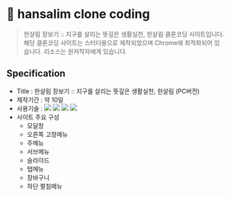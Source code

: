 # 🍑 hansalim clone coding

> 한살림 장보기 :: 지구를 살리는 뜻깊은 생활실천, 한살림 클론코딩 사이트입니다.
> 해당 클론코딩 사이트는 스터디용으로 제작되었으며 Chrome에 최적화되어 있습니다. 리소스는 원저작자에게 있습니다. 

## Specification

  - Title : 한살림 장보기 :: 지구를 살리는 뜻깊은 생활실천, 한살림 (PC버전)
  - 제작기간 : 약 10일
  - 사용기술 : <img src="https://img.shields.io/badge/-HTML5-blue?style=flat-square&logo=html5&logoColor=white"> <img src="https://img.shields.io/badge/-CSS3-orange?style=flat-square&logo=css3&logoColor=white"> <img src="https://img.shields.io/badge/-JavaScript-yellow?style=flat-square&logo=JavaScript&logoColor=white"> <img src="https://img.shields.io/badge/-jQuery-blue?style=flat-square&logo=jQuery&logoColor=white">
  - 사이트 주요 구성 
    - 모달창
    - 오른쪽 고정메뉴
    - 주메뉴
    - 서브메뉴
    - 슬라이드
    - 탭메뉴
    - 장바구니
    - 하단 펼침메뉴

